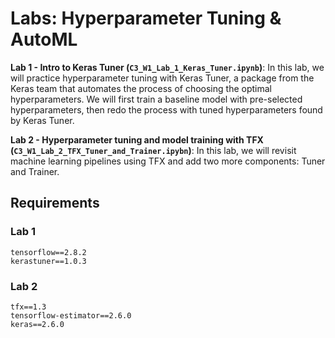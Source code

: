 # Labs: Hyperparameter Tuning & AutoML
**Lab 1 - Intro to Keras Tuner (`C3_W1_Lab_1_Keras_Tuner.ipynb`)**: In this lab, we will practice hyperparameter tuning with Keras Tuner, a package from the Keras team that automates the process of choosing the optimal hyperparameters. We will first train a baseline model with pre-selected hyperparameters, then redo the process with tuned hyperparameters found by Keras Tuner.

**Lab 2 - Hyperparameter tuning and model training with TFX (`C3_W1_Lab_2_TFX_Tuner_and_Trainer.ipybn`)**: In this lab, we will revisit machine learning pipelines using TFX and add two more components: Tuner and Trainer. 

## Requirements
### Lab 1
`tensorflow==2.8.2`  
`kerastuner==1.0.3`
### Lab 2
`tfx==1.3`  
`tensorflow-estimator==2.6.0`  
`keras==2.6.0`